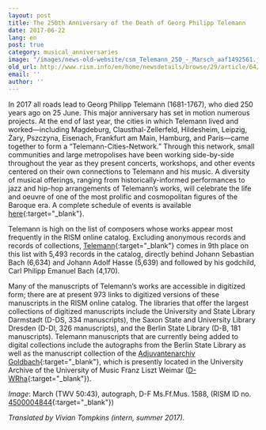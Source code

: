 ```yaml
---
layout: post
title: The 250th Anniversary of the Death of Georg Philipp Telemann
date: 2017-06-22
lang: en
post: true
category: musical_anniversaries
image: "/images/news-old-website/csm_Telemann_250_-_Marsch_aaf1492561.jpg"
old_url: http://www.rism.info/en/home/newsdetails/browse/29/article/64/the-250th-anniversary-of-the-death-of-georg-philipp-telemann.html
email: ''
author: ''
---
```


In 2017 all roads lead to Georg Philipp Telemann (1681-1767), who died 250 years ago on 25 June. This major anniversary has set in motion numerous projects. At the end of last year, the cities in which Telemann lived and worked—including Magdeburg, Clausthal-Zellerfeld, Hildesheim, Leipzig, Żary, Pszczyna, Eisenach, Frankfurt am Main, Hamburg, and Paris—came together to form a “Telemann-Cities-Network.” Through this network, small communities and large metropolises have been working side-by-side throughout the year as they present concerts, workshops, and other events centered on their own connections to Telemann and his music. A diversity of musical offerings, ranging from historically-informed performances to jazz and hip-hop arrangements of Telemann’s works, will celebrate the life and oeuvre of one of the most prolific and cosmopolitan figures of the Baroque era. A complete schedule of events is available [here](http://www.telemann2017.eu/){:target="_blank"}.


Telemann is high on the list of composers whose works appear most frequently in the RISM online catalog. Excluding anonymous records and records of collections, [Telemann](https://opac.rism.info/search?View=rism&author=Telemann+Georg+Philipp&language=en){:target="_blank"} comes in 9th place on this list with 5,493 records in the catalog, directly behind Johann Sebastian Bach (6,634) and Johann Adolf Hasse (5,639) and followed by his godchild, Carl Philipp Emanuel Bach (4,170).


Many of the manuscripts of Telemann’s works are accessible in digitized form; there are at present 973 links to digitized versions of these manuscripts in the RISM online catalog. The libraries that offer the largest collections of digitized manuscripts include the University and State Library Darmstadt (D-DS, 334 manuscripts), the Saxon State and University Library Dresden (D-Dl, 326 manuscripts), and the Berlin State Library (D-B, 181 manuscripts). Telemann manuscripts that are currently being added to digital collections include the autographs from the Berlin State Library as well as the manuscript collection of the [Adjuvantenarchiv Goldbach](https://opac.rism.info/search?View=rism&author=Telemann+Georg+Philipp&siglum=D-WRha&language=en){:target="_blank"}, which is presently located in the University Archive of the University of Music Franz Liszt Weimar ([D-WRha](http://www.hfm-weimar.de/index.php?id=343#joPageDown){:target="_blank"}).

_Image_: March (TWV 50:43), autograph, D-F Ms.Ff.Mus. 1588, (RISM ID no. [4500004844](https://opac.rism.info/search?id=450004844){:target="_blank"})

_Translated by Vivian Tompkins (intern, summer 2017)._
